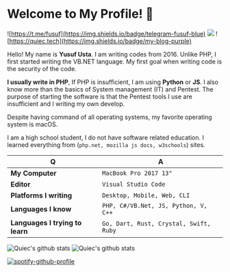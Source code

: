 # Welcome to My Profile! 👋 
![https://t.me/fusuf](https://img.shields.io/badge/telegram-fusuf-blue) ![](https://img.shields.io/badge/main-php-blue) ![https://quiec.tech](https://img.shields.io/badge/my-blog-purple)

Hello! My name is **Yusuf Usta**. I am writing codes from 2016. Unlike PHP, I first started writing the VB.NET language. My first goal when writing code is the security of the code.

**I usually write in PHP**,  If PHP is insufficient, I am using **Python** or **JS**. I also know more than the basics of System management (IT) and Pentest. The purpose of starting the software is that the Pentest tools I use are insufficient and I writing my own develop.

Despite having command of all operating systems, my favorite operating system is macOS.

I am a high school student, I do not have software related education. I learned everything from (`php.net, mozilla js docs, w3schools`) sites.

Q | A
--- | --- 
**My Computer**  | `MacBook Pro 2017 13"`
**Editor**  | `Visual Studio Code`
**Platforms I writing** | `Desktop, Mobile, Web, CLI`
**Languages I know**  | `PHP, C#/VB.Net, JS, Python, V, C++`
**Languages I trying to learn** | `Go, Dart, Rust, Crystal, Swift, Ruby`

![Quiec's github stats](https://github-readme-stats.vercel.app/api?username=quiec&show_icons=true&theme=radical&include_all_commits=true)
![Quiec's github stats](https://github-readme-stats.vercel.app/api/top-langs/?username=quiec&theme=radical&layout=compact)

[![spotify-github-profile](https://spotify-github-profile.vercel.app/api/view?uid=ar5xr05io7p2lrvlzz8cgpz7f&cover_image=false)](https://github.com/kittinan/spotify-github-profile)

